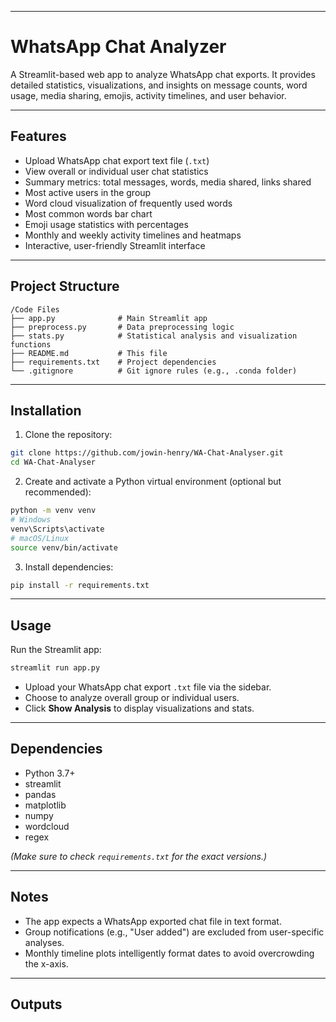 
---

# WhatsApp Chat Analyzer

A Streamlit-based web app to analyze WhatsApp chat exports. It provides detailed statistics, visualizations, and insights on message counts, word usage, media sharing, emojis, activity timelines, and user behavior.

---

## Features

* Upload WhatsApp chat export text file (`.txt`)
* View overall or individual user chat statistics
* Summary metrics: total messages, words, media shared, links shared
* Most active users in the group
* Word cloud visualization of frequently used words
* Most common words bar chart
* Emoji usage statistics with percentages
* Monthly and weekly activity timelines and heatmaps
* Interactive, user-friendly Streamlit interface

---

## Project Structure

```
/Code Files
├── app.py              # Main Streamlit app
├── preprocess.py       # Data preprocessing logic
├── stats.py            # Statistical analysis and visualization functions
├── README.md           # This file
├── requirements.txt    # Project dependencies
└── .gitignore          # Git ignore rules (e.g., .conda folder)
```

---

## Installation

1. Clone the repository:

```bash
git clone https://github.com/jowin-henry/WA-Chat-Analyser.git
cd WA-Chat-Analyser
```

2. Create and activate a Python virtual environment (optional but recommended):

```bash
python -m venv venv
# Windows
venv\Scripts\activate
# macOS/Linux
source venv/bin/activate
```

3. Install dependencies:

```bash
pip install -r requirements.txt
```

---

## Usage

Run the Streamlit app:

```bash
streamlit run app.py
```

* Upload your WhatsApp chat export `.txt` file via the sidebar.
* Choose to analyze overall group or individual users.
* Click **Show Analysis** to display visualizations and stats.

---

## Dependencies

* Python 3.7+
* streamlit
* pandas
* matplotlib
* numpy
* wordcloud
* regex

*(Make sure to check `requirements.txt` for the exact versions.)*

---

## Notes

* The app expects a WhatsApp exported chat file in text format.
* Group notifications (e.g., "User added") are excluded from user-specific analyses.
* Monthly timeline plots intelligently format dates to avoid overcrowding the x-axis.

---
## Outputs



